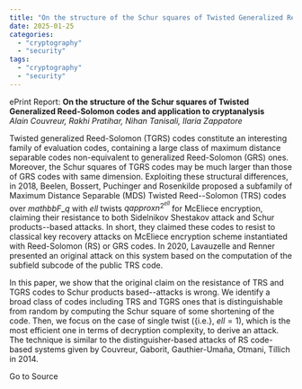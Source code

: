 ```yaml
---
title: "On the structure of the Schur squares of Twisted Generalized Reed-Solomon codes and application to cryptanalysis"
date: 2025-01-25
categories: 
  - "cryptography"
  - "security"
tags: 
  - "cryptography"
  - "security"
---
```


ePrint Report: **On the structure of the Schur squares of Twisted Generalized Reed-Solomon codes and application to cryptanalysis**  
_Alain Couvreur, Rakhi Pratihar, Nihan Tanisali, Ilaria Zappatore_

Twisted generalized Reed-Solomon (TGRS) codes constitute an interesting family of evaluation codes, containing a large class of maximum distance separable codes non-equivalent to generalized Reed-Solomon (GRS) ones. Moreover, the Schur squares of TGRS codes may be much larger than those of GRS codes with same dimension. Exploiting these structural differences, in 2018, Beelen, Bossert, Puchinger and Rosenkilde proposed a subfamily of Maximum Distance Separable (MDS) Twisted Reed--Solomon (TRS) codes over $mathbb{F}\_q$ with $ell$ twists $q approx n^{2^{ell}}$ for McEliece encryption, claiming their resistance to both Sidelnikov Shestakov attack and Schur products--based attacks. In short, they claimed these codes to resist to classical key recovery attacks on McEliece encryption scheme instantiated with Reed-Solomon (RS) or GRS codes. In 2020, Lavauzelle and Renner presented an original attack on this system based on the computation of the subfield subcode of the public TRS code.  
  
In this paper, we show that the original claim on the resistance of TRS and TGRS codes to Schur products based--attacks is wrong. We identify a broad class of codes including TRS and TGRS ones that is distinguishable from random by computing the Schur square of some shortening of the code. Then, we focus on the case of single twist ({i.e.}, $ell = 1$), which is the most efficient one in terms of decryption complexity, to derive an attack. The technique is similar to the distinguisher-based attacks of RS code-based systems given by Couvreur, Gaborit, Gauthier-Umaña, Otmani, Tillich in 2014.

Go to Source
